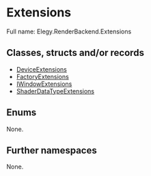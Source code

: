﻿
# Extensions

Full name: Elegy.RenderBackend.Extensions

## Classes, structs and/or records

* [DeviceExtensions](DeviceExtensions.md)
* [FactoryExtensions](FactoryExtensions.md)
* [IWindowExtensions](IWindowExtensions.md)
* [ShaderDataTypeExtensions](ShaderDataTypeExtensions.md)

## Enums

None.

## Further namespaces

None.

